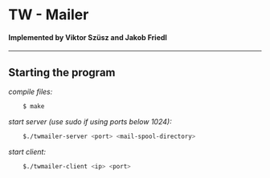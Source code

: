 # TW - Mailer
#### Implemented by Viktor Szüsz and Jakob Friedl
---

## Starting the program
*compile files:*
```bash 
    $ make
```
*start server (use sudo if using ports below 1024):*
```bash
    $./twmailer-server <port> <mail-spool-directory>
```
*start client:*
```bash
    $./twmailer-client <ip> <port>
```
